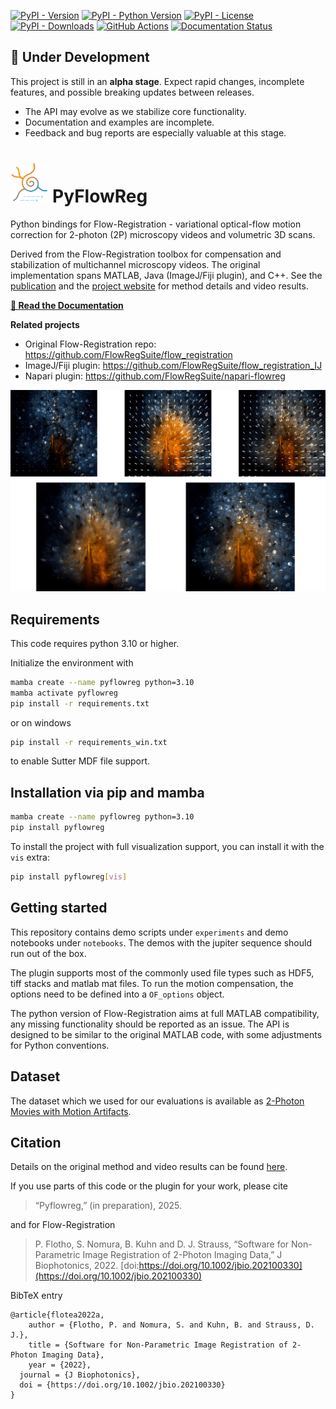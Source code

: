 [![PyPI - Version](https://img.shields.io/pypi/v/pyflowreg)](https://pypi.org/project/pyflowreg/)
[![PyPI - Python Version](https://img.shields.io/pypi/pyversions/pyflowreg)](https://pypi.org/project/pyflowreg/)
[![PyPI - License](https://img.shields.io/pypi/l/pyflowreg)](LICENSE)
[![PyPI - Downloads](https://img.shields.io/pypi/dm/pyflowreg)](https://pypistats.org/packages/pyflowreg)
[![GitHub Actions](https://github.com/FlowRegSuite/pyflowreg/actions/workflows/pypi-release.yml/badge.svg)](https://github.com/FlowRegSuite/pyflowreg/actions/workflows/pypi-release.yml)
[![Documentation Status](https://readthedocs.org/projects/pyflowreg/badge/?version=latest)](https://pyflowreg.readthedocs.io/en/latest/?badge=latest)

## 🚧 Under Development

This project is still in an **alpha stage**. Expect rapid changes, incomplete features, and possible breaking updates between releases. 

- The API may evolve as we stabilize core functionality.  
- Documentation and examples are incomplete.  
- Feedback and bug reports are especially valuable at this stage.  

# <img src="https://raw.githubusercontent.com/FlowRegSuite/pyflowreg/refs/heads/main/img/flowreglogo.png" alt="FlowReg logo" height="64"> PyFlowReg

Python bindings for Flow-Registration - variational optical-flow motion correction for 2-photon (2P) microscopy videos and volumetric 3D scans.

Derived from the Flow-Registration toolbox for compensation and stabilization of multichannel microscopy videos. The original implementation spans MATLAB, Java (ImageJ/Fiji plugin), and C++. See the [publication](https://doi.org/10.1002/jbio.202100330) and the [project website](https://www.snnu.uni-saarland.de/flow-registration/) for method details and video results.

**[📖 Read the Documentation](https://pyflowreg.readthedocs.io/)**

**Related projects**
- Original Flow-Registration repo: https://github.com/FlowRegSuite/flow_registration
- ImageJ/Fiji plugin: https://github.com/FlowRegSuite/flow_registration_IJ
- Napari plugin: https://github.com/FlowRegSuite/napari-flowreg


![Fig1](https://raw.githubusercontent.com/FlowRegSuite/pyflowreg/refs/heads/main/img/bg.jpg)


## Requirements

This code requires python 3.10 or higher.

Initialize the environment with

```bash
mamba create --name pyflowreg python=3.10
mamba activate pyflowreg
pip install -r requirements.txt
```

or on windows

```bash
pip install -r requirements_win.txt
```

to enable Sutter MDF file support.


## Installation via pip and mamba

```bash
mamba create --name pyflowreg python=3.10
pip install pyflowreg
```

To install the project with full visualization support, you can install it with the ```vis``` extra:

```bash
pip install pyflowreg[vis]
```

## Getting started

This repository contains demo scripts under ```experiments``` and 
demo notebooks under ```notebooks```. The demos with the jupiter sequence should run out of the box.

The plugin supports most of the commonly used file types such as HDF5, tiff stacks and matlab mat files. To run the motion compensation, the options need to be defined into a ```OF_options``` object.

The python version of Flow-Registration aims at full MATLAB compatibility, any missing functionality should be reported as an issue. The API is designed to be similar to the original MATLAB code, with some adjustments for Python conventions.


## Dataset

The dataset which we used for our evaluations is available as [2-Photon Movies with Motion Artifacts](https://drive.google.com/drive/folders/1fPdzQo5SiA-62k4eHF0ZaKJDt1vmTVed?usp=sharing).

## Citation

Details on the original method and video results can be found [here](https://www.snnu.uni-saarland.de/flow-registration/).

If you use parts of this code or the plugin for your work, please cite

> “Pyflowreg,” (in preparation), 2025.


and for Flow-Registration

> P. Flotho, S. Nomura, B. Kuhn and D. J. Strauss, “Software for Non-Parametric Image Registration of 2-Photon Imaging Data,” J Biophotonics, 2022. [doi:https://doi.org/10.1002/jbio.202100330](https://doi.org/10.1002/jbio.202100330)

BibTeX entry
```
@article{flotea2022a,
    author = {Flotho, P. and Nomura, S. and Kuhn, B. and Strauss, D. J.},
    title = {Software for Non-Parametric Image Registration of 2-Photon Imaging Data},
    year = {2022},
  journal = {J Biophotonics},
  doi = {https://doi.org/10.1002/jbio.202100330}
}
```

